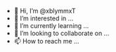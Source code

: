 - 👋 Hi, I’m @xblymmxT
- 👀 I’m interested in ...
- 🌱 I’m currently learning ...
- 💞️ I’m looking to collaborate on ...
- 📫 How to reach me ...

<!---
xblymmxT/xblymmxT is a ✨ special ✨ repository because its `README.md` (this file) appears on your GitHub profile.
You can click the Preview link to take a look at your changes.
--->

